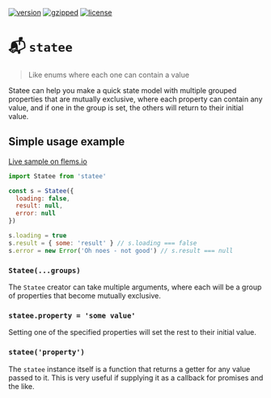 [![version](https://img.shields.io/npm/v/statee.svg)]() [![gzipped](http://img.badgesize.io/porsager/statee/master/statee.js.svg?compression=gzip&label=gzipped)]() [![license](https://img.shields.io/github/license/porsager/statee.svg)]()

# 📬 `statee`

> Like enums where each one can contain a value

Statee can help you make a quick state model with multiple grouped properties that are mutually exclusive, where each property can contain any value, and if one in the group is set, the others will return to their initial value.

## Simple usage example

[Live sample on flems.io](https://flems.io/#0=N4IgZglgNgpgziAXAbVAOwIYFsZJAOgCsEAaEAYwHs0AXGWvCLAB0oCcaACAZRozpicwbSlk4ByOHwHiAOmnlU0UzlP6CAvD2kwYACmDzOnKJQwATCGgDmiIRihwYJI5zbwArlBp20XqC5oxjBsImy+-vIAvgCU8vJqdPimFlbWnFo0bB4w8sx6iTD4NJQAUtwA8gByejFxCso6+O5wXlxawKqiMHbiLW3inFF5enLyVZQ0EOSCKZY2nBBw9o4w4vX5hcVllTV18Y3q+CFhGZxoMADunACioeyjFQAW55TwnAC0r1zWlJTm6xGYzQEymMzcnm8i2WfigUEBaE2TRK5WqtRiIDITlg5Cm1AQiBAAHZEAAGEBREjobC4Qn4chwUgUah0BiEp40LABTgAI3+AE9OIYgryMOQANbWEQeNDmD5wCAALx6nCoADcQgBuVw8sWS6Wyj6sBV4tB2Ga0EKq+h0NjakVPGAQawcuwARlJpIApPbhg1mO4hTq9VLKDLzHY2NZdXpSSROHGE-H8ESAKwxe3GKimcKcS5PCB0TOcZgWea2Tge5gAD19mJA2JguIg+LwAA5EG7UxSALpRIA)

```js
import Statee from 'statee'

const s = Statee({
  loading: false,
  result: null,
  error: null
})

s.loading = true
s.result = { some: 'result' } // s.loading === false
s.error = new Error('Oh noes - not good') // s.result === null
```

### `Statee(...groups)`

The `Statee` creator can take multiple arguments, where each will be a group of properties that become mutually exclusive.

### `statee.property = 'some value'`

Setting one of the specified properties will set the rest to their initial value.

### `statee('property')`

The `statee` instance itself is a function that returns a getter for any value passed to it. This is very useful if supplying it as a callback for promises and the like.
